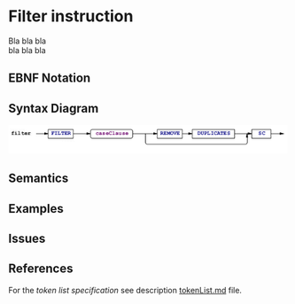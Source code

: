 # Filter instruction

Bla bla bla  
bla bla bla


## EBNF Notation


## Syntax Diagram
![Filter instruction Syntax!](/languageSpecification/assets/rules/Filter.png "Filter Syntax Diagram") 


## Semantics


## Examples


## Issues


## References
For the *token list specification* see description [tokenList.md](/languageSpecification/tokenList.md) file.
